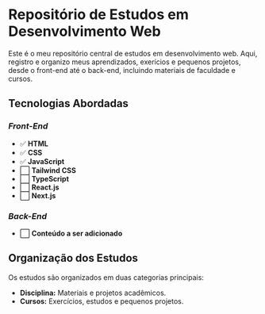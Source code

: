 <h1>Repositório de Estudos em Desenvolvimento Web</h1> 

<div>
  <p> Este é o meu repositório central de estudos em desenvolvimento web. Aqui, registro e organizo meus aprendizados, exerícios e pequenos projetos, desde o front-end até o back-end, incluindo materiais de faculdade e cursos. </p>
</div>

<h2>Tecnologias Abordadas</h2>

<div>
  <h3><i>Front-End</i></h3> 
  
  <div>
    <ul> 
      <li>✅ <strong>HTML</strong></li>
      <li>✅ <strong>CSS</strong></li>
      <li>✅ <strong>JavaScript</strong></li>
      <li>⬜ <strong>Tailwind CSS</strong></li>
      <li>⬜ <strong>TypeScript</strong></li>
      <li>⬜ <strong>React.js</strong></li>
      <li>⬜ <strong>Next.js</strong></li>
    </ul>
  </div>
  
  <h3><i>Back-End</i></h3> 
  
  <div>
    <ul>
      <li>⬜ <strong>Conteúdo a ser adicionado</strong></li>
    </ul>
  </div>
</div>

<h2> Organização dos Estudos</h2>

<div>
  <p>Os estudos são organizados em duas categorias principais:</p>
  <ul>
    <li><strong>Disciplina:</strong> Materiais e projetos acadêmicos.</li>
    <li><strong>Cursos:</strong> Exercícios, estudos e pequenos projetos.</li>
  </ul>
</div>


